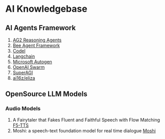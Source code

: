 # AI Knowledgebase

## AI Agents Framework

1. [AG2 Reasoning Agents](https://ag2ai.github.io/ag2/blog/2024/12/02/ReasoningAgent2/)
2. [Bee Agent Framework](https://github.com/i-am-bee/bee-agent-framework)
3. [Codel](https://github.com/semanser/codel)
4. [Langchain](https://python.langchain.com/v0.1/docs/modules/agents/)
5. [Microsoft Autogen](https://microsoft.github.io/autogen/0.2/)
6. [OpenAI Swarm](https://github.com/openai/swarm)
7. [SuperAGI](https://github.com/TransformerOptimus/SuperAGI)
8. [ai16z/eliza](https://ai16z.github.io/eliza/)

## OpenSource LLM Models
### Audio Models
1. A Fairytaler that Fakes Fluent and Faithful Speech with Flow Matching [F5-TTS](https://github.com/SWivid/F5-TTS)
2. Moshi: a speech-text foundation model for real time dialogue [Moshi](https://github.com/kyutai-labs/moshi)

